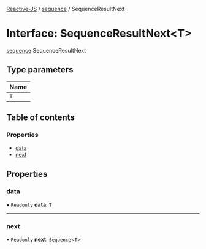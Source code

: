 [Reactive-JS](../README.md) / [sequence](../modules/sequence.md) / SequenceResultNext

# Interface: SequenceResultNext<T\>

[sequence](../modules/sequence.md).SequenceResultNext

## Type parameters

| Name |
| :------ |
| `T` |

## Table of contents

### Properties

- [data](sequence.SequenceResultNext.md#data)
- [next](sequence.SequenceResultNext.md#next)

## Properties

### data

• `Readonly` **data**: `T`

___

### next

• `Readonly` **next**: [`Sequence`](../modules/sequence.md#sequence)<`T`\>
